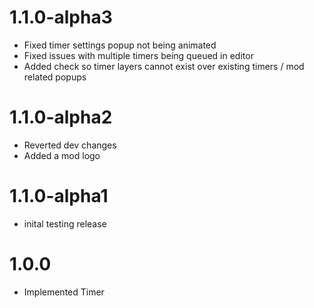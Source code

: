 # 1.1.0-alpha3
- Fixed timer settings popup not being animated
- Fixed issues with multiple timers being queued in editor
- Added check so timer layers cannot exist over existing timers / mod related popups

# 1.1.0-alpha2
- Reverted dev changes
- Added a mod logo

# 1.1.0-alpha1
- inital testing release

# 1.0.0
- Implemented Timer

<!-- # 1.1.0
- Added timer modifications layer
    - Reset Timer
    - Pause Timer
    - Change Settings
- Fixed bugs
- Optimized -->